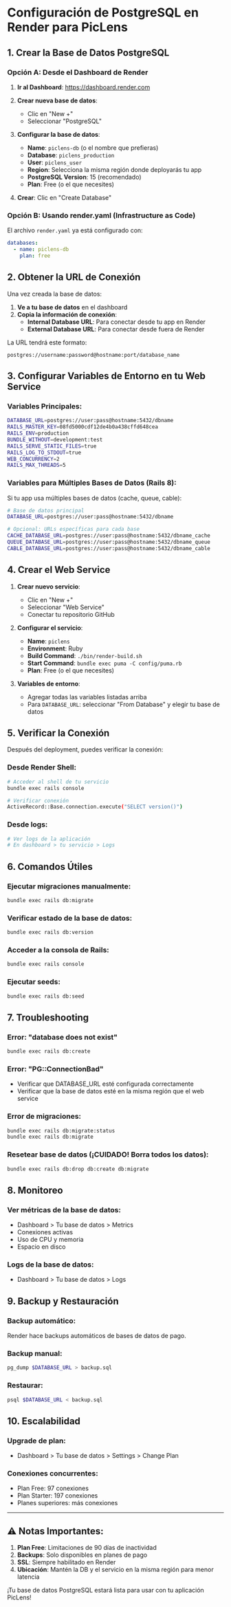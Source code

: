 # Configuración de PostgreSQL en Render para PicLens

## 1. Crear la Base de Datos PostgreSQL

### Opción A: Desde el Dashboard de Render

1. **Ir al Dashboard**: https://dashboard.render.com
2. **Crear nueva base de datos**:
   - Clic en "New +"
   - Seleccionar "PostgreSQL"
   
3. **Configurar la base de datos**:
   - **Name**: `piclens-db` (o el nombre que prefieras)
   - **Database**: `piclens_production`
   - **User**: `piclens_user`
   - **Region**: Selecciona la misma región donde deployarás tu app
   - **PostgreSQL Version**: 15 (recomendado)
   - **Plan**: Free (o el que necesites)

4. **Crear**: Clic en "Create Database"

### Opción B: Usando render.yaml (Infrastructure as Code)

El archivo `render.yaml` ya está configurado con:

```yaml
databases:
  - name: piclens-db
    plan: free
```

## 2. Obtener la URL de Conexión

Una vez creada la base de datos:

1. **Ve a tu base de datos** en el dashboard
2. **Copia la información de conexión**:
   - **Internal Database URL**: Para conectar desde tu app en Render
   - **External Database URL**: Para conectar desde fuera de Render

La URL tendrá este formato:
```
postgres://username:password@hostname:port/database_name
```

## 3. Configurar Variables de Entorno en tu Web Service

### Variables Principales:
```bash
DATABASE_URL=postgres://user:pass@hostname:5432/dbname
RAILS_MASTER_KEY=08fd5000cdf12de4b0a438cffd648cea
RAILS_ENV=production
BUNDLE_WITHOUT=development:test
RAILS_SERVE_STATIC_FILES=true
RAILS_LOG_TO_STDOUT=true
WEB_CONCURRENCY=2
RAILS_MAX_THREADS=5
```

### Variables para Múltiples Bases de Datos (Rails 8):
Si tu app usa múltiples bases de datos (cache, queue, cable):

```bash
# Base de datos principal
DATABASE_URL=postgres://user:pass@hostname:5432/dbname

# Opcional: URLs específicas para cada base
CACHE_DATABASE_URL=postgres://user:pass@hostname:5432/dbname_cache
QUEUE_DATABASE_URL=postgres://user:pass@hostname:5432/dbname_queue
CABLE_DATABASE_URL=postgres://user:pass@hostname:5432/dbname_cable
```

## 4. Crear el Web Service

1. **Crear nuevo servicio**:
   - Clic en "New +"
   - Seleccionar "Web Service"
   - Conectar tu repositorio GitHub

2. **Configurar el servicio**:
   - **Name**: `piclens`
   - **Environment**: Ruby
   - **Build Command**: `./bin/render-build.sh`
   - **Start Command**: `bundle exec puma -C config/puma.rb`
   - **Plan**: Free (o el que necesites)

3. **Variables de entorno**:
   - Agregar todas las variables listadas arriba
   - Para `DATABASE_URL`: seleccionar "From Database" y elegir tu base de datos

## 5. Verificar la Conexión

Después del deployment, puedes verificar la conexión:

### Desde Render Shell:
```bash
# Acceder al shell de tu servicio
bundle exec rails console

# Verificar conexión
ActiveRecord::Base.connection.execute("SELECT version()")
```

### Desde logs:
```bash
# Ver logs de la aplicación
# En dashboard > tu servicio > Logs
```

## 6. Comandos Útiles

### Ejecutar migraciones manualmente:
```bash
bundle exec rails db:migrate
```

### Verificar estado de la base de datos:
```bash
bundle exec rails db:version
```

### Acceder a la consola de Rails:
```bash
bundle exec rails console
```

### Ejecutar seeds:
```bash
bundle exec rails db:seed
```

## 7. Troubleshooting

### Error: "database does not exist"
```bash
bundle exec rails db:create
```

### Error: "PG::ConnectionBad"
- Verificar que DATABASE_URL esté configurada correctamente
- Verificar que la base de datos esté en la misma región que el web service

### Error de migraciones:
```bash
bundle exec rails db:migrate:status
bundle exec rails db:migrate
```

### Resetear base de datos (¡CUIDADO! Borra todos los datos):
```bash
bundle exec rails db:drop db:create db:migrate
```

## 8. Monitoreo

### Ver métricas de la base de datos:
- Dashboard > Tu base de datos > Metrics
- Conexiones activas
- Uso de CPU y memoria
- Espacio en disco

### Logs de la base de datos:
- Dashboard > Tu base de datos > Logs

## 9. Backup y Restauración

### Backup automático:
Render hace backups automáticos de bases de datos de pago.

### Backup manual:
```bash
pg_dump $DATABASE_URL > backup.sql
```

### Restaurar:
```bash
psql $DATABASE_URL < backup.sql
```

## 10. Escalabilidad

### Upgrade de plan:
- Dashboard > Tu base de datos > Settings > Change Plan

### Conexiones concurrentes:
- Plan Free: 97 conexiones
- Plan Starter: 197 conexiones
- Planes superiores: más conexiones

---

## ⚠️ Notas Importantes:

1. **Plan Free**: Limitaciones de 90 días de inactividad
2. **Backups**: Solo disponibles en planes de pago
3. **SSL**: Siempre habilitado en Render
4. **Ubicación**: Mantén la DB y el servicio en la misma región para menor latencia

¡Tu base de datos PostgreSQL estará lista para usar con tu aplicación PicLens!
